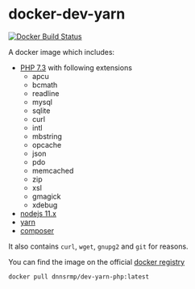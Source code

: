 # docker-dev-yarn

[![Docker Build Status](https://img.shields.io/docker/build/dnnsrmp/dev-yarn-php.svg)](https://hub.docker.com/r/dnnsrmp/dev-yarn-php/)

A docker image which includes:

- [PHP 7.3](http://php.net/) with following extensions
  - apcu
  - bcmath
  - readline
  - mysql
  - sqlite
  - curl
  - intl
  - mbstring
  - opcache
  - json
  - pdo
  - memcached
  - zip
  - xsl
  - gmagick
  - xdebug
- [nodejs 11.x](https://nodejs.org)
- [yarn](https://yarnpkg.com)
- [composer](https://getcomposer.org/)

It also contains `curl`, `wget`, `gnupg2` and `git` for reasons.

You can find the image on the official [docker registry](https://hub.docker.com/r/dnnsrmp/dev-yarn-php/)

```bash
docker pull dnnsrmp/dev-yarn-php:latest
```